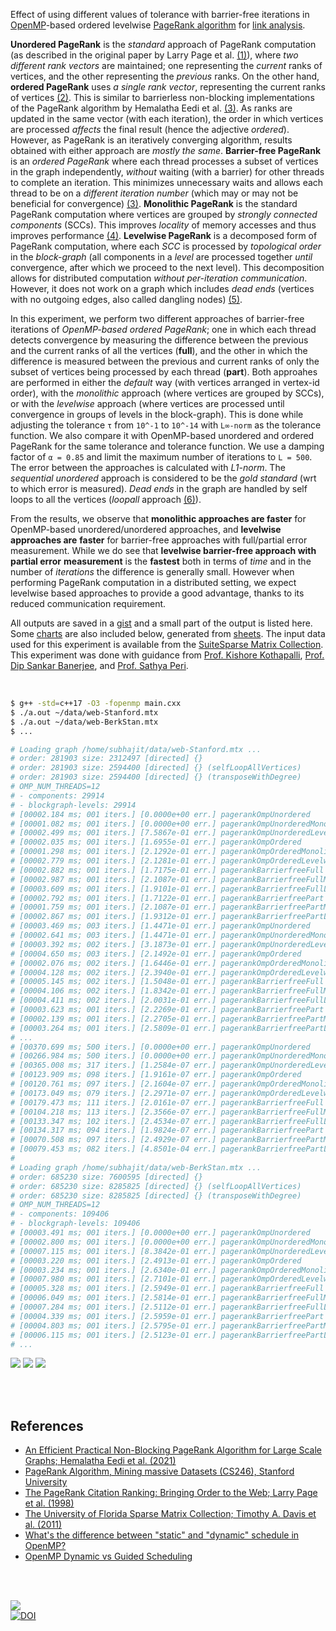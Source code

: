 Effect of using different values of tolerance with barrier-free iterations in
[OpenMP]-based ordered levelwise [PageRank algorithm] for [link analysis].

**Unordered PageRank** is the *standard* approach of PageRank computation (as
described in the original paper by Larry Page et al. [(1)]), where *two*
*different rank vectors* are maintained; one representing the *current* ranks of
vertices, and the other representing the *previous* ranks. On the other hand,
**ordered PageRank** uses *a single rank vector*, representing the current ranks
of vertices [(2)]. This is similar to barrierless non-blocking implementations
of the PageRank algorithm by Hemalatha Eedi et al. [(3)]. As ranks are updated
in the same vector (with each iteration), the order in which vertices are
processed *affects* the final result (hence the adjective *ordered*). However,
as PageRank is an iteratively converging algorithm, results obtained with either
approach are *mostly the same*. **Barrier-free PageRank** is an *ordered*
*PageRank* where each thread processes a subset of vertices in the graph
independently, *without* waiting (with a barrier) for other threads to complete
an iteration. This minimizes unnecessary waits and allows each thread to be on a
*different iteration number* (which may or may not be beneficial for
convergence) [(3)]. **Monolithic PageRank** is the standard PageRank computation
where vertices are grouped by *strongly connected components* (SCCs). This
improves *locality* of memory accesses and thus improves performance [(4)].
**Levelwise PageRank** is a decomposed form of PageRank computation, where each
*SCC* is processed by *topological order* in the *block-graph* (all components
in a *level* are processed together *until* convergence, after which we proceed
to the next level). This decomposition allows for distributed computation
*without per-iteration communication*. However, it does not work on a graph
which includes *dead ends* (vertices with no outgoing edges, also called
dangling nodes) [(5)].

In this experiment, we perform two different approaches of barrier-free
iterations of *OpenMP-based ordered PageRank*; one in which each thread detects
convergence by measuring the difference between the previous and the current
ranks of all the vertices (**full**), and the other in which the difference is
measured between the previous and current ranks of only the subset of vertices
being processed by each thread (**part**). Both approahes are performed in
either the *default* way (with vertices arranged in vertex-id order), with the
*monolithic* approach (where vertices are grouped by SCCs), or with the
*levelwise* approach (where vertices are processed until convergence in groups
of levels in the block-graph). This is done while adjusting the tolerance `τ`
from `10^-1` to `10^-14` with `L∞-norm` as the tolerance function. We also
compare it with OpenMP-based unordered and ordered PageRank for the same
tolerance and tolerance function. We use a damping factor of `α = 0.85` and
limit the maximum number of iterations to `L = 500`. The error between the
approaches is calculated with *L1-norm*. The *sequential* *unordered* approach
is considered to be the *gold standard* (wrt to which error is measured). *Dead
ends* in the graph are handled by self loops to all the vertices (*loopall*
approach [(6)]).

From the results, we observe that **monolithic approaches are faster** for
OpenMP-based unordered/unordered approaches, and **levelwise approaches are**
**faster** for barrier-free approaches with full/partial error measurement. While
we do see that **levelwise barrier-free approach with partial error**
**measurement** is the **fastest** both in terms of *time* and in the number of
*iterations* the difference is generally small. However when performing PageRank
computation in a distributed setting, we expect levelwise based approaches to
provide a good advantage, thanks to its reduced communication requirement.

All outputs are saved in a [gist] and a small part of the output is listed here.
Some [charts] are also included below, generated from [sheets]. The input data
used for this experiment is available from the [SuiteSparse Matrix Collection].
This experiment was done with guidance from [Prof. Kishore Kothapalli],
[Prof. Dip Sankar Banerjee], and [Prof. Sathya Peri].

<br>

```bash
$ g++ -std=c++17 -O3 -fopenmp main.cxx
$ ./a.out ~/data/web-Stanford.mtx
$ ./a.out ~/data/web-BerkStan.mtx
$ ...

# Loading graph /home/subhajit/data/web-Stanford.mtx ...
# order: 281903 size: 2312497 [directed] {}
# order: 281903 size: 2594400 [directed] {} (selfLoopAllVertices)
# order: 281903 size: 2594400 [directed] {} (transposeWithDegree)
# OMP_NUM_THREADS=12
# - components: 29914
# - blockgraph-levels: 29914
# [00002.184 ms; 001 iters.] [0.0000e+00 err.] pagerankOmpUnordered              {tol_norm: Li, tolerance: 1e-01}
# [00001.082 ms; 001 iters.] [0.0000e+00 err.] pagerankOmpUnorderedMonolithic    {tol_norm: Li, tolerance: 1e-01}
# [00002.499 ms; 001 iters.] [7.5867e-01 err.] pagerankOmpUnorderedLevelwise     {tol_norm: Li, tolerance: 1e-01}
# [00002.035 ms; 001 iters.] [1.6955e-01 err.] pagerankOmpOrdered                {tol_norm: Li, tolerance: 1e-01}
# [00001.298 ms; 001 iters.] [2.1292e-01 err.] pagerankOmpOrderedMonolithic      {tol_norm: Li, tolerance: 1e-01}
# [00002.779 ms; 001 iters.] [2.1281e-01 err.] pagerankOmpOrderedLevelwise       {tol_norm: Li, tolerance: 1e-01}
# [00002.882 ms; 001 iters.] [1.7175e-01 err.] pagerankBarrierfreeFull           {tol_norm: Li, tolerance: 1e-01}
# [00002.987 ms; 001 iters.] [2.1087e-01 err.] pagerankBarrierfreeFullMonolithic {tol_norm: Li, tolerance: 1e-01}
# [00003.609 ms; 001 iters.] [1.9101e-01 err.] pagerankBarrierfreeFullLevelwise  {tol_norm: Li, tolerance: 1e-01}
# [00002.792 ms; 001 iters.] [1.7122e-01 err.] pagerankBarrierfreePart           {tol_norm: Li, tolerance: 1e-01}
# [00001.759 ms; 001 iters.] [2.1087e-01 err.] pagerankBarrierfreePartMonolithic {tol_norm: Li, tolerance: 1e-01}
# [00002.867 ms; 001 iters.] [1.9312e-01 err.] pagerankBarrierfreePartLevelwise  {tol_norm: Li, tolerance: 1e-01}
# [00003.469 ms; 003 iters.] [1.4471e-01 err.] pagerankOmpUnordered              {tol_norm: Li, tolerance: 1e-02}
# [00002.641 ms; 003 iters.] [1.4471e-01 err.] pagerankOmpUnorderedMonolithic    {tol_norm: Li, tolerance: 1e-02}
# [00003.392 ms; 002 iters.] [3.1873e-01 err.] pagerankOmpUnorderedLevelwise     {tol_norm: Li, tolerance: 1e-02}
# [00004.650 ms; 003 iters.] [2.1492e-01 err.] pagerankOmpOrdered                {tol_norm: Li, tolerance: 1e-02}
# [00002.076 ms; 002 iters.] [1.6446e-01 err.] pagerankOmpOrderedMonolithic      {tol_norm: Li, tolerance: 1e-02}
# [00004.128 ms; 002 iters.] [2.3940e-01 err.] pagerankOmpOrderedLevelwise       {tol_norm: Li, tolerance: 1e-02}
# [00005.145 ms; 002 iters.] [1.5048e-01 err.] pagerankBarrierfreeFull           {tol_norm: Li, tolerance: 1e-02}
# [00004.106 ms; 002 iters.] [1.8342e-01 err.] pagerankBarrierfreeFullMonolithic {tol_norm: Li, tolerance: 1e-02}
# [00004.411 ms; 002 iters.] [2.0031e-01 err.] pagerankBarrierfreeFullLevelwise  {tol_norm: Li, tolerance: 1e-02}
# [00003.623 ms; 001 iters.] [2.2269e-01 err.] pagerankBarrierfreePart           {tol_norm: Li, tolerance: 1e-02}
# [00002.139 ms; 001 iters.] [2.2705e-01 err.] pagerankBarrierfreePartMonolithic {tol_norm: Li, tolerance: 1e-02}
# [00003.264 ms; 001 iters.] [2.5809e-01 err.] pagerankBarrierfreePartLevelwise  {tol_norm: Li, tolerance: 1e-02}
# ...
# [00370.699 ms; 500 iters.] [0.0000e+00 err.] pagerankOmpUnordered              {tol_norm: Li, tolerance: 1e-14}
# [00266.984 ms; 500 iters.] [0.0000e+00 err.] pagerankOmpUnorderedMonolithic    {tol_norm: Li, tolerance: 1e-14}
# [00365.008 ms; 317 iters.] [1.2584e-07 err.] pagerankOmpUnorderedLevelwise     {tol_norm: Li, tolerance: 1e-14}
# [00123.909 ms; 098 iters.] [1.9161e-07 err.] pagerankOmpOrdered                {tol_norm: Li, tolerance: 1e-14}
# [00120.761 ms; 097 iters.] [2.1604e-07 err.] pagerankOmpOrderedMonolithic      {tol_norm: Li, tolerance: 1e-14}
# [00173.049 ms; 079 iters.] [2.2971e-07 err.] pagerankOmpOrderedLevelwise       {tol_norm: Li, tolerance: 1e-14}
# [00179.473 ms; 111 iters.] [2.0161e-07 err.] pagerankBarrierfreeFull           {tol_norm: Li, tolerance: 1e-14}
# [00104.218 ms; 113 iters.] [2.3566e-07 err.] pagerankBarrierfreeFullMonolithic {tol_norm: Li, tolerance: 1e-14}
# [00133.347 ms; 102 iters.] [2.4534e-07 err.] pagerankBarrierfreeFullLevelwise  {tol_norm: Li, tolerance: 1e-14}
# [00134.317 ms; 094 iters.] [1.9824e-07 err.] pagerankBarrierfreePart           {tol_norm: Li, tolerance: 1e-14}
# [00070.508 ms; 097 iters.] [2.4929e-07 err.] pagerankBarrierfreePartMonolithic {tol_norm: Li, tolerance: 1e-14}
# [00079.453 ms; 082 iters.] [4.8501e-04 err.] pagerankBarrierfreePartLevelwise  {tol_norm: Li, tolerance: 1e-14}
#
# Loading graph /home/subhajit/data/web-BerkStan.mtx ...
# order: 685230 size: 7600595 [directed] {}
# order: 685230 size: 8285825 [directed] {} (selfLoopAllVertices)
# order: 685230 size: 8285825 [directed] {} (transposeWithDegree)
# OMP_NUM_THREADS=12
# - components: 109406
# - blockgraph-levels: 109406
# [00003.491 ms; 001 iters.] [0.0000e+00 err.] pagerankOmpUnordered              {tol_norm: Li, tolerance: 1e-01}
# [00002.800 ms; 001 iters.] [0.0000e+00 err.] pagerankOmpUnorderedMonolithic    {tol_norm: Li, tolerance: 1e-01}
# [00007.115 ms; 001 iters.] [8.3842e-01 err.] pagerankOmpUnorderedLevelwise     {tol_norm: Li, tolerance: 1e-01}
# [00003.220 ms; 001 iters.] [2.4913e-01 err.] pagerankOmpOrdered                {tol_norm: Li, tolerance: 1e-01}
# [00003.234 ms; 001 iters.] [2.6340e-01 err.] pagerankOmpOrderedMonolithic      {tol_norm: Li, tolerance: 1e-01}
# [00007.980 ms; 001 iters.] [2.7101e-01 err.] pagerankOmpOrderedLevelwise       {tol_norm: Li, tolerance: 1e-01}
# [00005.328 ms; 001 iters.] [2.5949e-01 err.] pagerankBarrierfreeFull           {tol_norm: Li, tolerance: 1e-01}
# [00006.049 ms; 001 iters.] [2.5814e-01 err.] pagerankBarrierfreeFullMonolithic {tol_norm: Li, tolerance: 1e-01}
# [00007.284 ms; 001 iters.] [2.5112e-01 err.] pagerankBarrierfreeFullLevelwise  {tol_norm: Li, tolerance: 1e-01}
# [00004.339 ms; 001 iters.] [2.5959e-01 err.] pagerankBarrierfreePart           {tol_norm: Li, tolerance: 1e-01}
# [00004.803 ms; 001 iters.] [2.5795e-01 err.] pagerankBarrierfreePartMonolithic {tol_norm: Li, tolerance: 1e-01}
# [00006.115 ms; 001 iters.] [2.5123e-01 err.] pagerankBarrierfreePartLevelwise  {tol_norm: Li, tolerance: 1e-01}
# ...
```

[![](https://i.imgur.com/TaQ6tRH.png)][sheetp]
[![](https://i.imgur.com/93Bvchw.png)][sheetp]
[![](https://i.imgur.com/GYXa54D.png)][sheetp]

<br>
<br>


## References

- [An Efficient Practical Non-Blocking PageRank Algorithm for Large Scale Graphs; Hemalatha Eedi et al. (2021)](https://ieeexplore.ieee.org/document/9407114)
- [PageRank Algorithm, Mining massive Datasets (CS246), Stanford University](https://www.youtube.com/watch?v=ke9g8hB0MEo)
- [The PageRank Citation Ranking: Bringing Order to the Web; Larry Page et al. (1998)](https://citeseerx.ist.psu.edu/viewdoc/summary?doi=10.1.1.38.5427)
- [The University of Florida Sparse Matrix Collection; Timothy A. Davis et al. (2011)](https://doi.org/10.1145/2049662.2049663)
- [What's the difference between "static" and "dynamic" schedule in OpenMP?](https://stackoverflow.com/a/10852852/1413259)
- [OpenMP Dynamic vs Guided Scheduling](https://stackoverflow.com/a/43047074/1413259)

<br>
<br>


[![](https://i.imgur.com/xCXqbfU.jpg)](https://www.youtube.com/watch?v=IY1VxuN7A14)<br>
[![DOI](https://zenodo.org/badge/534899343.svg)](https://zenodo.org/badge/latestdoi/534899343)


[(1)]: https://citeseerx.ist.psu.edu/viewdoc/summary?doi=10.1.1.38.5427
[(2)]: https://github.com/puzzlef/pagerank-ordered-vs-unordered
[(3)]: https://ieeexplore.ieee.org/document/9407114
[(4)]: https://ieeexplore.ieee.org/document/9835216
[(5)]: https://gist.github.com/wolfram77/12e5a19ff081b2e3280d04331a9976ca
[(6)]: https://gist.github.com/wolfram77/94c38b9cfbf0c855e5f42fa24a8602fc
[Prof. Dip Sankar Banerjee]: https://sites.google.com/site/dipsankarban/
[Prof. Kishore Kothapalli]: https://faculty.iiit.ac.in/~kkishore/
[Prof. Sathya Peri]: https://people.iith.ac.in/sathya_p/
[SuiteSparse Matrix Collection]: https://sparse.tamu.edu
[OpenMP]: https://en.wikipedia.org/wiki/OpenMP
[PageRank algorithm]: https://en.wikipedia.org/wiki/PageRank
[link analysis]: https://en.wikipedia.org/wiki/Network_theory#Link_analysis
[gist]: https://gist.github.com/wolfram77/6e267f7b71a5359c91873cd799ee73e4
[charts]: https://imgur.com/a/DWKowTI
[sheets]: https://docs.google.com/spreadsheets/d/1GE6WFj3-UY9W99GmM-iCHiIaTOh8uJIx-awdScKKzHc/edit?usp=sharing
[sheetp]: https://docs.google.com/spreadsheets/d/e/2PACX-1vSIrE6AqQoYMgG4rlak6f2gS_fUcacOJrrjdJk7wKpGrfYqWWPB1jijpeCSyXEuUCdiUSOLgMed5GDA/pubhtml
